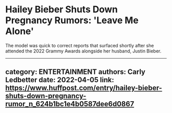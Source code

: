 # Hailey Bieber Shuts Down Pregnancy Rumors: 'Leave Me Alone'

The model was quick to correct reports that surfaced shortly after she attended the 2022 Grammy Awards alongside her husband, Justin Bieber.

---
category: ENTERTAINMENT
authors: Carly Ledbetter
date: 2022-04-05
link: https://www.huffpost.com/entry/hailey-bieber-shuts-down-pregnancy-rumor_n_624b1bc1e4b0587dee6d0867
---

